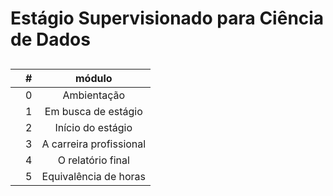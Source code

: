 # Estágio Supervisionado para Ciência de Dados

## 

|   | # | módulo |
|:---:|:---:|:---:|
|  | 0 | Ambientação |
|  | 1 | Em busca de estágio |
|  | 2 | Início do estágio |
|  | 3 | A carreira profissional |
|  | 4 | O relatório final |
|  | 5 | Equivalência de horas |
